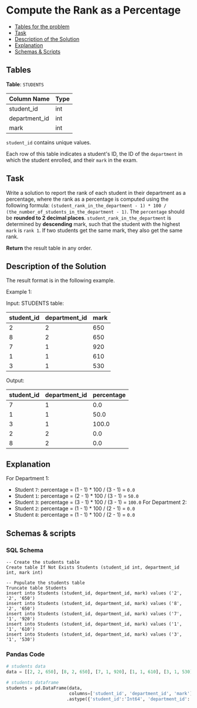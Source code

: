 # Compute the Rank as a Percentage

- [Tables for the problem](#tables)
- [Task](#task)
- [Description of the Solution](#description-of-the-solution)
- [Explanation](#explanation)
- [Schemas & Scripts](#schemas--scripts)

## Tables 

**Table**: `STUDENTS`

| Column Name   | Type |
|---------------|------|
| student_id    | int  |
| department_id | int  |
| mark          | int  |

`student_id` contains unique values.

Each row of this table indicates a student's ID, the ID of the `department` in which the student enrolled, 
and their `mark` in the exam.

## Task

Write a solution to report the rank of each student in their department as a percentage, where the rank as a 
percentage is computed using the following formula: 
`(student_rank_in_the_department - 1) * 100 / (the_number_of_students_in_the_department - 1)`. 
The `percentage` should be **rounded to 2 decimal places**. `student_rank_in_the_department` is determined by 
**descending** mark, such that the student with the highest `mark` is `rank 1`. If two students get the same mark, 
they also get the same rank.

**Return** the result table in any order.

## Description of the Solution ##

The result format is in the following example.

Example 1:

Input: 
STUDENTS table:

| student_id | department_id | mark |
|------------|---------------|------|
| 2          | 2             | 650  |
| 8          | 2             | 650  |
| 7          | 1             | 920  |
| 1          | 1             | 610  |
| 3          | 1             | 530  |

Output: 

| student_id | department_id | percentage |
|------------|---------------|------------|
| 7          | 1             | 0.0        |
| 1          | 1             | 50.0       |
| 3          | 1             | 100.0      |
| 2          | 2             | 0.0        |
| 8          | 2             | 0.0        |

## Explanation ##

For Department 1:
 - Student `7`: percentage = (1 - 1) * 100 / (3 - 1) = `0.0`
 - Student `1`: percentage = (2 - 1) * 100 / (3 - 1) = `50.0`
 - Student `3`: percentage = (3 - 1) * 100 / (3 - 1) = `100.0`
For Department 2:
 - Student `2`: percentage = (1 - 1) * 100 / (2 - 1) = `0.0`
 - Student `8`: percentage = (1 - 1) * 100 / (2 - 1) = `0.0`

## Schemas & scripts

### SQL Schema

```genericsql
-- Create the students table
Create table If Not Exists Students (student_id int, department_id int, mark int)

-- Populate the students table    
Truncate table Students
insert into Students (student_id, department_id, mark) values ('2', '2', '650')
insert into Students (student_id, department_id, mark) values ('8', '2', '650')
insert into Students (student_id, department_id, mark) values ('7', '1', '920')
insert into Students (student_id, department_id, mark) values ('1', '1', '610')
insert into Students (student_id, department_id, mark) values ('3', '1', '530')
```

### Pandas Code

```python
# students data
data = [[2, 2, 650], [8, 2, 650], [7, 1, 920], [1, 1, 610], [3, 1, 530]]

# students dataframe
students = pd.DataFrame(data, 
                        columns=['student_id', 'department_id', 'mark']) \
                       .astype({'student_id':'Int64', 'department_id':'Int64', 'mark':'Int64'})
```